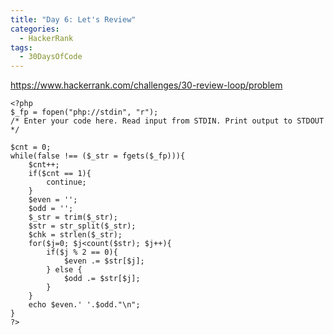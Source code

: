 ```yaml
---
title: "Day 6: Let's Review"
categories:
  - HackerRank
tags:
  - 30DaysOfCode
---
```


<https://www.hackerrank.com/challenges/30-review-loop/problem>

    <?php
    $_fp = fopen("php://stdin", "r");
    /* Enter your code here. Read input from STDIN. Print output to STDOUT */
    
    $cnt = 0;
    while(false !== ($_str = fgets($_fp))){
        $cnt++;
        if($cnt == 1){
            continue;
        }
        $even = '';
        $odd = '';
        $_str = trim($_str);
        $str = str_split($_str);
        $chk = strlen($_str);
        for($j=0; $j<count($str); $j++){
            if($j % 2 == 0){
                $even .= $str[$j];
            } else {
                $odd .= $str[$j];
            }
        }
        echo $even.' '.$odd."\n";
    }
    ?>
